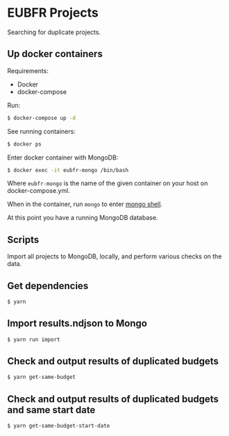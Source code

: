 # EUBFR Projects

Searching for duplicate projects.

## Up docker containers

Requirements:

- Docker
- docker-compose

Run:

```sh
$ docker-compose up -d
```

See running containers:

```sh
$ docker ps
```

Enter docker container with MongoDB:

```sh
$ docker exec -it eubfr-mongo /bin/bash
```

Where `eubfr-mongo` is the name of the given container on your host on docker-compose.yml.

When in the container, run `mongo` to enter [mongo shell](https://docs.mongodb.com/manual/reference/mongo-shell/).

At this point you have a running MongoDB database.

## Scripts

Import all projects to MongoDB, locally, and perform various checks on the data.

## Get dependencies

```sh
$ yarn
```

## Import results.ndjson to Mongo

```sh
$ yarn run import
```

## Check and output results of duplicated budgets

```sh
$ yarn get-same-budget
```

## Check and output results of duplicated budgets and same start date

```sh
$ yarn get-same-budget-start-date
```
